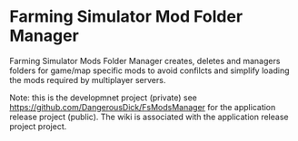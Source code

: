 # Farming Simulator Mod Folder Manager
Farming Simulator Mods Folder Manager creates, deletes and managers folders for game/map specific mods to avoid confilcts and simplify loading the mods required by multiplayer servers.

Note: this is the developmnet project (private) see https://github.com/DangerousDick/FsModsManager for the application release project (public).
The wiki is associated with the application release project project.
